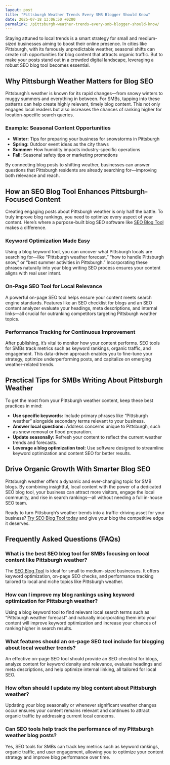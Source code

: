 ```yaml
---
layout: post
title: "Pittsburgh Weather Trends Every SMB Blogger Should Know"
date: 2025-07-18 13:06:50 +0200
permalink: /pittsburgh-weather-trends-every-smb-blogger-should-know/
---
```

Staying attuned to local trends is a smart strategy for small and medium-sized businesses aiming to boost their online presence. In cities like Pittsburgh, with its famously unpredictable weather, seasonal shifts can create rich opportunities for blog content that attracts organic traffic. But to make your posts stand out in a crowded digital landscape, leveraging a robust SEO blog tool becomes essential.

## Why Pittsburgh Weather Matters for Blog SEO

Pittsburgh’s weather is known for its rapid changes—from snowy winters to muggy summers and everything in between. For SMBs, tapping into these patterns can help create highly relevant, timely blog content. This not only engages local readers but also increases the chances of ranking higher for location-specific search queries.

### Example: Seasonal Content Opportunities

- **Winter:** Tips for preparing your business for snowstorms in Pittsburgh  
- **Spring:** Outdoor event ideas as the city thaws  
- **Summer:** How humidity impacts industry-specific operations  
- **Fall:** Seasonal safety tips or marketing promotions  

By connecting blog posts to shifting weather, businesses can answer questions that Pittsburgh residents are already searching for—improving both relevance and reach.

## How an SEO Blog Tool Enhances Pittsburgh-Focused Content

Creating engaging posts about Pittsburgh weather is only half the battle. To truly improve blog rankings, you need to optimize every aspect of your content. Here’s where a purpose-built blog SEO software like [SEO Blog Tool](https://seoblogtool.com/) makes a difference.

### Keyword Optimization Made Easy

Using a blog keyword tool, you can uncover what Pittsburgh locals are searching for—like “Pittsburgh weather forecast,” “how to handle Pittsburgh snow,” or “best summer activities in Pittsburgh.” Incorporating these phrases naturally into your blog writing SEO process ensures your content aligns with real user intent.

### On-Page SEO Tool for Local Relevance

A powerful on-page SEO tool helps ensure your content meets search engine standards. Features like an SEO checklist for blogs and an SEO content analyzer evaluate your headings, meta descriptions, and internal links—all crucial for outranking competitors targeting Pittsburgh weather topics.

### Performance Tracking for Continuous Improvement

After publishing, it’s vital to monitor how your content performs. SEO tools for SMBs track metrics such as keyword rankings, organic traffic, and engagement. This data-driven approach enables you to fine-tune your strategy, optimize underperforming posts, and capitalize on emerging weather-related trends.

## Practical Tips for SMBs Writing About Pittsburgh Weather

To get the most from your Pittsburgh weather content, keep these best practices in mind:

- **Use specific keywords:** Include primary phrases like “Pittsburgh weather” alongside secondary terms relevant to your business.  
- **Answer local questions:** Address concerns unique to Pittsburgh, such as snow removal or flood preparation.  
- **Update seasonally:** Refresh your content to reflect the current weather trends and forecasts.  
- **Leverage a blog optimization tool:** Use software designed to streamline keyword optimization and content SEO for better results.  

## Drive Organic Growth With Smarter Blog SEO

Pittsburgh weather offers a dynamic and ever-changing topic for SMB blogs. By combining insightful, local content with the power of a dedicated SEO blog tool, your business can attract more visitors, engage the local community, and rise in search rankings—all without needing a full in-house SEO team.

Ready to turn Pittsburgh’s weather trends into a traffic-driving asset for your business? [Try SEO Blog Tool today](https://seoblogtool.com/) and give your blog the competitive edge it deserves.

## Frequently Asked Questions (FAQs)

### What is the best SEO blog tool for SMBs focusing on local content like Pittsburgh weather?  
The [SEO Blog Tool](https://seoblogtool.com/) is ideal for small to medium-sized businesses. It offers keyword optimization, on-page SEO checks, and performance tracking tailored to local and niche topics like Pittsburgh weather.

### How can I improve my blog rankings using keyword optimization for Pittsburgh weather?  
Using a blog keyword tool to find relevant local search terms such as “Pittsburgh weather forecast” and naturally incorporating them into your content will improve keyword optimization and increase your chances of ranking higher in search results.

### What features should an on-page SEO tool include for blogging about local weather trends?  
An effective on-page SEO tool should provide an SEO checklist for blogs, analyze content for keyword density and relevance, evaluate headings and meta descriptions, and help optimize internal linking, all tailored for local SEO.

### How often should I update my blog content about Pittsburgh weather?  
Updating your blog seasonally or whenever significant weather changes occur ensures your content remains relevant and continues to attract organic traffic by addressing current local concerns.

### Can SEO tools help track the performance of my Pittsburgh weather blog posts?  
Yes, SEO tools for SMBs can track key metrics such as keyword rankings, organic traffic, and user engagement, allowing you to optimize your content strategy and improve blog performance over time.

<script type="application/ld+json">
{
  "@context": "https://schema.org",
  "@type": "BlogPosting",
  "headline": "Pittsburgh Weather Trends Every SMB Blogger Should Know",
  "description": "Explore how small and medium-sized businesses in Pittsburgh can leverage seasonal weather trends and a powerful SEO blog tool to enhance local blog content, drive organic traffic, and improve search rankings.",
  "author": {
    "@type": "Person",
    "name": "SEO Blog Tool"
  },
  "publisher": {
    "@type": "Person",
    "name": "SEO Blog Tool"
  },
  "mainEntityOfPage": {
    "@type": "WebPage",
    "@id": "https://seoblogtool.com/blog/pittsburgh-weather-trends"
  },
  "datePublished": "2024-06-01",
  "dateModified": "2024-06-01",
  "keywords": "SEO blog tool, blog SEO software, keyword optimization, content SEO, on-page SEO tool, blog writing SEO, blog keyword tool, SEO tools for SMBs, SEO checklist for blogs, SEO content analyzer, blog optimization tool, SEO product for businesses, improve blog rankings, Pittsburgh weather, Pittsburgh weather forecast",
  "url": "https://seoblogtool.com/blog/pittsburgh-weather-trends"
}
</script>

<script type="application/ld+json">
{
  "@context": "https://schema.org",
  "@type": "FAQPage",
  "mainEntity": [
    {
      "@type": "Question",
      "name": "What is the best SEO blog tool for SMBs focusing on local content like Pittsburgh weather?",
      "acceptedAnswer": {
        "@type": "Answer",
        "text": "The SEO Blog Tool is ideal for small to medium-sized businesses. It offers keyword optimization, on-page SEO checks, and performance tracking tailored to local and niche topics like Pittsburgh weather."
      }
    },
    {
      "@type": "Question",
      "name": "How can I improve my blog rankings using keyword optimization for Pittsburgh weather?",
      "acceptedAnswer": {
        "@type": "Answer",
        "text": "Using a blog keyword tool to find relevant local search terms such as “Pittsburgh weather forecast” and naturally incorporating them into your content will improve keyword optimization and increase your chances of ranking higher in search results."
      }
    },
    {
      "@type": "Question",
      "name": "What features should an on-page SEO tool include for blogging about local weather trends?",
      "acceptedAnswer": {
        "@type": "Answer",
        "text": "An effective on-page SEO tool should provide an SEO checklist for blogs, analyze content for keyword density and relevance, evaluate headings and meta descriptions, and help optimize internal linking, all tailored for local SEO."
      }
    },
    {
      "@type": "Question",
      "name": "How often should I update my blog content about Pittsburgh weather?",
      "acceptedAnswer": {
        "@type": "Answer",
        "text": "Updating your blog seasonally or whenever significant weather changes occur ensures your content remains relevant and continues to attract organic traffic by addressing current local concerns."
      }
    },
    {
      "@type": "Question",
      "name": "Can SEO tools help track the performance of my Pittsburgh weather blog posts?",
      "acceptedAnswer": {
        "@type": "Answer",
        "text": "Yes, SEO tools for SMBs can track key metrics such as keyword rankings, organic traffic, and user engagement, allowing you to optimize your content strategy and improve blog performance over time."
      }
    }
  ]
}
</script>